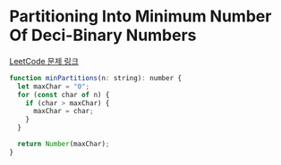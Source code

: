 # Partitioning Into Minimum Number Of Deci-Binary Numbers

[LeetCode 문제 링크](https://leetcode.com/problems/partitioning-into-minimum-number-of-deci-binary-numbers)

```javascript
function minPartitions(n: string): number {
  let maxChar = "0";
  for (const char of n) {
    if (char > maxChar) {
      maxChar = char;
    }
  }

  return Number(maxChar);
}
```
